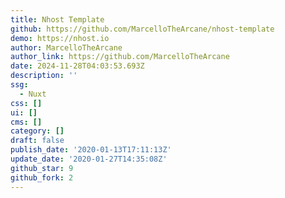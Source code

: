 ```yaml
---
title: Nhost Template
github: https://github.com/MarcelloTheArcane/nhost-template
demo: https://nhost.io
author: MarcelloTheArcane
author_link: https://github.com/MarcelloTheArcane
date: 2024-11-28T04:03:53.693Z
description: ''
ssg:
  - Nuxt
css: []
ui: []
cms: []
category: []
draft: false
publish_date: '2020-01-13T17:11:13Z'
update_date: '2020-01-27T14:35:08Z'
github_star: 9
github_fork: 2
---
```

